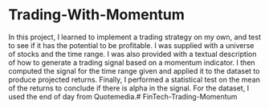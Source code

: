 # Trading-With-Momentum

In this project, I learned to implement a trading strategy on my own, and test to see if it has the potential to be profitable. I was supplied with a universe of stocks and the time range. I was also provided with a textual description of how to generate a trading signal based on a momentum indicator. I then computed the signal for the time range given and applied it to the dataset to produce projected returns. Finally, I performed a statistical test on the mean of the returns to conclude if there is alpha in the signal. For the dataset, I used the end of day from Quotemedia.# FinTech-Trading-Momentum
